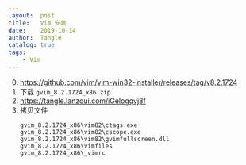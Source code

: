 ```yaml
---
layout:  post
title:   Vim 安装
date:    2019-10-14
author:  Tangle
catalog: true
tags:
    - Vim
---
```


0. <https://github.com/vim/vim-win32-installer/releases/tag/v8.2.1724>
0. 下载 `gvim_8.2.1724_x86.zip`
0. <https://tangle.lanzoui.com/iGelogqvj8f>
0. 拷贝文件
    ```
    gvim_8.2.1724_x86\vim82\ctags.exe
    gvim_8.2.1724_x86\vim82\cscope.exe
    gvim_8.2.1724_x86\vim82\gvimfullscreen.dll
    gvim_8.2.1724_x86\vimfiles
    gvim_8.2.1724_x86\_vimrc
    ```

